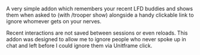 A very simple addon which remembers your recent LFD buddies and shows
them when asked to (with /trooper show) alongside a handy clickable link
to ignore whomever gets on your nerves.

Recent interactions are not saved between sessions or even reloads. This
addon was designed to allow me to ignore people who never spoke up in
chat and left before I could ignore them via Unitframe click.
